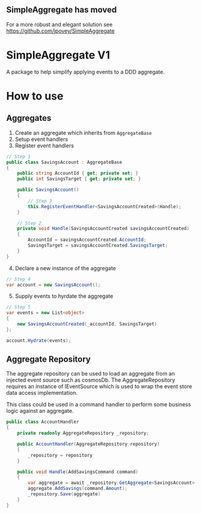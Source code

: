 ## SimpleAggregate has moved
For a more robust and elegant solution see https://github.com/jpovey/SimpleAggregate



# SimpleAggregate V1
A package to help simplify applying events to a DDD aggregate.

# How to use
## Aggregates
1. Create an aggregate which inherits from `AggregateBase`
2. Setup event handlers
3. Register event handlers

```c#
// Step 1
public class SavingsAccount : AggregateBase 
{
    public string AccountId { get; private set; }
    public int SavingsTarget { get; private set; }

    public SavingsAccount()
    {
        // Step 3
        this.RegisterEventHandler<SavingsAccountCreated>(Handle);
    }     

    // Step 2
    private void Handle(SavingsAccountCreated savingsAccountCreated)
    {
        AccountId = savingsAccountCreated.AccountId;
        SavingsTarget = savingsAccountCreated.SavingsTarget;
    }
}
```

4. Declare a new instance of the aggregate
```c#
// Step 4
var account = new SavingsAccount();
```
5. Supply events to hyrdate the aggregate
```c#
// Step 5
var events = new List<object>
{
    new SavingsAccountCreated(_accountId, SavingsTarget)
};

account.Hydrate(events);
```

## Aggregate Repository
The aggregate repository can be used to load an aggregate from an injected event source such as cosmosDb. The AggregateRepository requires an instance of IEventSource which is used to wrap the event store data access implementation.

This class could be used in a command handler to perform some business logic against an aggregate.

```c#
public class AccountHandler 
{
    private readonly AggregateRepository _repository;

    public AccountHandler(AggregateRepository repository) 
    {
        _repository = repository
    }

    public void Handle(AddSavingsCommand command) 
    {
        var aggregate = await _repository.GetAggregate<SavingsAccount>(command.accountId);
        aggregate.AddSavings(command.Amount);
        _repository.Save(aggregate)
    }
}

```
